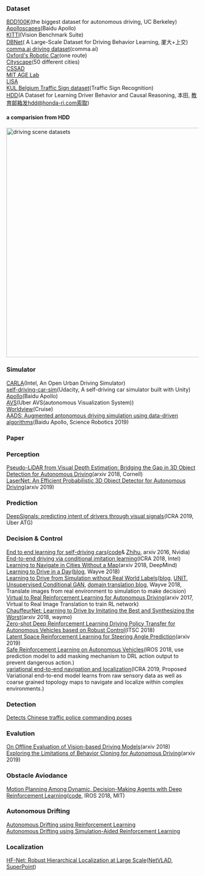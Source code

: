 ### Dataset
[BDD100K](http://bdd-data.berkeley.edu/)(the biggest dataset for autonomous driving, UC Berkeley) <br>
[Apolloscapes](http://apolloscape.auto/)(Baidu Apollo) <br>
[KITTI](http://www.cvlibs.net/datasets/kitti/index.php)(Vision Benchmark Suite) <br>
[DBNet](http://www.dbehavior.net/data/egpaper_release.pdf)( A Large-Scale Dataset for Driving Behavior Learning, 厦大+上交) <br>
[comma.ai driving dataset](https://archive.org/details/comma-dataset)(comma.ai) <br>
[Oxford's Robotic Car](http://robotcar-dataset.robots.ox.ac.uk/documentation/#dataset-description)(one route) <br>
[Cityscape](https://www.cityscapes-dataset.com/)(50 different cities) <br>
[CSSAD](http://aplicaciones.cimat.mx/Personal/jbhayet/ccsad-dataset) <br>
[MIT AGE Lab](https://lexfridman.com/carsync/) <br>
[LISA](http://cvrr.ucsd.edu/LISA/datasets.html) <br>
[KUL Belgium Traffic Sign dataset](http://www.vision.ee.ethz.ch/~timofter/traffic_signs/)(Traffic Sign Recognition) <br>
[HDD](https://arxiv.org/pdf/1811.02307.pdf)(A Dataset for Learning Driver Behavior and Causal Reasoning, 本田, 教育邮箱发hdd@honda-ri.com索取) <br>
#### a comparision from HDD
<img alt="driving scene datasets" src="https://github.com/marooncn/learning_note/blob/master/paper%20reading/image/driving%20scene%20datasets.png" width="600"> <br>


### Simulator
[CARLA](http://carla.org/)(Intel, An Open Urban Driving Simulator) <br>
[self-driving-car-sim](https://github.com/udacity/self-driving-car-sim)(Udacity, A self-driving car simulator built with Unity) <br>
[Apollo](http://apollo.auto/)(Baidu Apollo) <br>
[AVS](https://avs.auto/#/)(Uber AVS(autonomous Visualization System)) <br>
[Worldview](https://cruise-automation.github.io/webviz/worldview/#/)(Cruise) <br>
[AADS: Augmented antonomous driving simulation using data-driven algorithms](https://arxiv.org/ftp/arxiv/papers/1901/1901.07849.pdf)(Baidu Apollo, Science Robotics 2019) <br>

### Paper
### Perception
[Pseudo-LiDAR from Visual Depth Estimation: Bridging the Gap in 3D Object Detection for Autonomous Driving](https://arxiv.org/pdf/1812.07179.pdf)(arxiv 2018, Cornell) <br>
[LaserNet: An Efficient Probabilistic 3D Object Detector for Autonomous Driving](https://arxiv.org/pdf/1903.08701.pdf)(arxiv 2019) <br>

### Prediction
[DeepSignals: predicting intent of drivers through visual signals](https://arxiv.org/pdf/1905.01333.pdf)(ICRA 2019, Uber ATG) <br>

### Decision & Control
[End to end learning for self-driving cars](https://github.com/marooncn/learning_note/blob/master/paper%20reading/notes/End%20to%20End%20Learning%20for%20Self-Driving%20Cars.pdf)([code](https://github.com/navoshta/behavioral-cloning)& [Zhihu](https://zhuanlan.zhihu.com/p/60625133), arxiv 2016, Nvidia) <br>
[End-to-end driving via conditional imitation learning](https://github.com/marooncn/learning_note/blob/master/paper%20reading/notes/End-to-end%20Driving%20via%20Conditional%20Imitation%20Learning.pdf)(ICRA 2018, Intel) <br>
[Learning to Navigate in Cities Without a Map](https://arxiv.org/pdf/1804.00168.pdf)(arxiv 2018, DeepMind)<br>
[Learning  to  Drive  in  a  Day](https://github.com/marooncn/learning_note/blob/master/paper%20reading/notes/Learning%20to%20drive%20in%20a%20day.pdf)([blog](https://wayve.ai/blog/learning-to-drive-in-a-day-with-reinforcement-learning), Wayve 2018) <br>
[Learning to Drive from Simulation without Real World Labels](https://github.com/marooncn/learning_note/blob/master/paper%20reading/notes/Learning%20to%20Drive%20from%20Simulation%20without%20Real%20World%20Labels.pdf)([blog](https://wayve.ai/blog/sim2real), [UNIT](https://github.com/marooncn/learning_note/blob/master/paper%20reading/notes/Unsupervised%20Image-to-Image%20Translation%20Networks.pdf), [Unsupervised Conditional GAN](http://speech.ee.ntu.edu.tw/~tlkagk/courses/MLDS_2018/Lecture/CycleGAN.pdf), [domain translation blog](https://blog.csdn.net/a312863063/article/details/83575810), Wayve 2018, Translate images from real environment to simulation to make decision) <br>
[Virtual to Real Reinforcement Learning for Autonomous Driving](https://arxiv.org/pdf/1704.03952v4.pdf)(arxiv 2017, Virtual to Real Image Translation to train RL network) <br>
[ChauffeurNet:  Learning to Drive by Imitating the Best and Synthesizing the Worst](https://export.arxiv.org/pdf/1812.03079)(arxiv 2018, waymo) <br>
[Zero-shot Deep Reinforcement Learning Driving Policy Transfer for Autonomous Vehicles based on Robust Control](https://arxiv.org/pdf/1812.03216.pdf)(ITSC 2018) <br>
[Latent Space Reinforcement Learning for Steering Angle Prediction](https://arxiv.org/pdf/1902.03765.pdf)(arxiv 2019) <br>
[Safe Reinforcement Learning on Autonomous Vehicles](https://ieeexplore.ieee.org/stamp/stamp.jsp?tp=&arnumber=8593420)(IROS 2018, use prediction model to add masking mechanism to DRL action output to prevent dangerous action.) <br>
[variational end-to-end navigation and localization](https://arxiv.org/pdf/1811.10119.pdf)(ICRA 2019, Proposed Variational end-to-end model learns from raw sensory data as well as coarse grained topology maps to navigate and localize within complex environments.) <br>

### Detection
[Detects Chinese traffic police commanding poses](https://github.com/zc402/ChineseTrafficPolicePose)  <br>

### Evalution
[On Offline Evaluation of Vision-based Driving Models](https://arxiv.org/pdf/1809.04843.pdf)(arxiv 2018) <br>
[Exploring the Limitations of Behavior Cloning for Autonomous Driving](https://arxiv.org/pdf/1904.08980.pdf)(arxiv 2019) <br>


### Obstacle Aviodance
[Motion Planning Among Dynamic, Decision-Making Agents with Deep Reinforcement Learning](https://arxiv.org/pdf/1805.01956.pdf)([code](https://github.com/mfe7/cadrl_ros), IROS 2018, MIT) <br>

### Autonomous Drifting
[Autonomous Drifting using Reinforcement Learning](https://github.com/kanakkabara/Autonomous-Drifting) <br>
[Autonomous Drifting using Simulation-Aided Reinforcement Learning](https://weeklyrobotics.com/publications/autonomous_drifting/Cutler16_ICRA_final_submission.pdf) <br>

### Localization
[HF-Net: Robust Hierarchical Localization at Large Scale](https://github.com/ethz-asl/hfnet)([NetVLAD](http://www.liuxiao.org/2019/02/%E8%AE%BA%E6%96%87%E7%AC%94%E8%AE%B0%EF%BC%9Anetvlad-cnn-architecture-for-weakly-supervised-place-recognition/), [SuperPoint](https://blog.csdn.net/honyniu/article/details/87483613)) <br>
